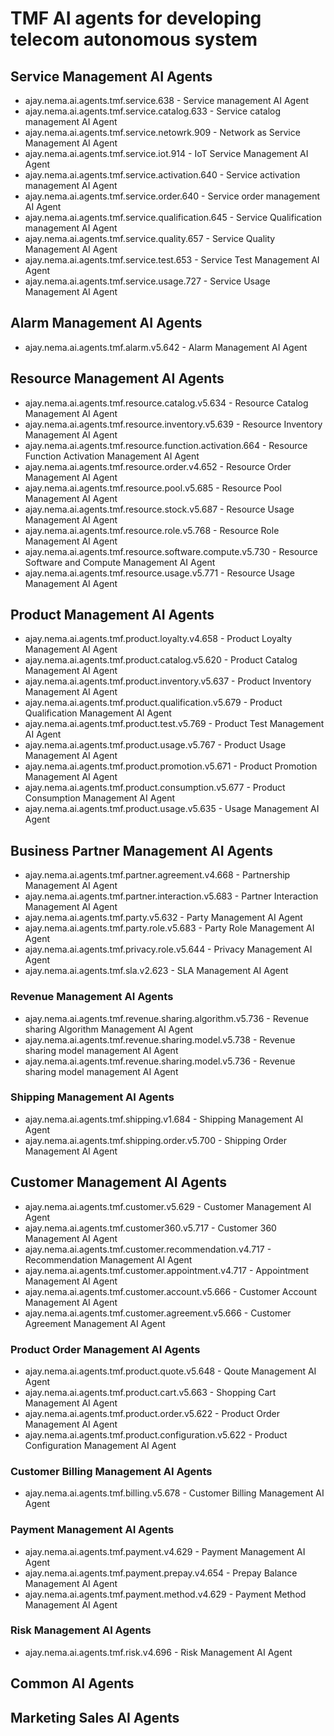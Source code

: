 # TMF AI agents for developing telecom autonomous system 

## Service Management AI Agents
* ajay.nema.ai.agents.tmf.service.638 - Service management AI Agent
* ajay.nema.ai.agents.tmf.service.catalog.633 - Service catalog management AI Agent
* ajay.nema.ai.agents.tmf.service.netowrk.909 - Network as Service  Management AI Agent
* ajay.nema.ai.agents.tmf.service.iot.914 - IoT Service  Management AI Agent
* ajay.nema.ai.agents.tmf.service.activation.640 - Service activation management AI Agent
* ajay.nema.ai.agents.tmf.service.order.640 - Service order management AI Agent
* ajay.nema.ai.agents.tmf.service.qualification.645 - Service Qualification management AI Agent
* ajay.nema.ai.agents.tmf.service.quality.657 - Service Quality Management AI Agent
* ajay.nema.ai.agents.tmf.service.test.653 - Service Test Management AI Agent
* ajay.nema.ai.agents.tmf.service.usage.727 - Service Usage Management AI Agent

 
  
## Alarm Management AI Agents
* ajay.nema.ai.agents.tmf.alarm.v5.642 - Alarm Management AI Agent

## Resource Management AI Agents

* ajay.nema.ai.agents.tmf.resource.catalog.v5.634 - Resource Catalog Management AI Agent
* ajay.nema.ai.agents.tmf.resource.inventory.v5.639 - Resource Inventory Management AI Agent
* ajay.nema.ai.agents.tmf.resource.function.activation.664 - Resource Function Activation Management AI Agent
* ajay.nema.ai.agents.tmf.resource.order.v4.652 - Resource Order Management AI Agent
* ajay.nema.ai.agents.tmf.resource.pool.v5.685 - Resource Pool Management AI Agent
* ajay.nema.ai.agents.tmf.resource.stock.v5.687 - Resource Usage Management AI Agent
* ajay.nema.ai.agents.tmf.resource.role.v5.768 - Resource Role Management AI Agent
* ajay.nema.ai.agents.tmf.resource.software.compute.v5.730 - Resource Software and Compute Management AI Agent
* ajay.nema.ai.agents.tmf.resource.usage.v5.771 - Resource Usage Management AI Agent
  
## Product Management AI Agents

* ajay.nema.ai.agents.tmf.product.loyalty.v4.658 - Product Loyalty Management AI Agent
* ajay.nema.ai.agents.tmf.product.catalog.v5.620 - Product Catalog Management AI Agent
* ajay.nema.ai.agents.tmf.product.inventory.v5.637 - Product Inventory Management AI Agent
* ajay.nema.ai.agents.tmf.product.qualification.v5.679 - Product Qualification Management AI Agent
* ajay.nema.ai.agents.tmf.product.test.v5.769 - Product Test Management AI Agent
* ajay.nema.ai.agents.tmf.product.usage.v5.767 - Product Usage Management AI Agent
* ajay.nema.ai.agents.tmf.product.promotion.v5.671 - Product Promotion Management AI Agent
* ajay.nema.ai.agents.tmf.product.consumption.v5.677 - Product Consumption Management AI Agent
* ajay.nema.ai.agents.tmf.product.usage.v5.635 - Usage Management AI Agent


## Business Partner Management AI Agents
* ajay.nema.ai.agents.tmf.partner.agreement.v4.668 - Partnership Management  AI Agent
* ajay.nema.ai.agents.tmf.partner.interaction.v5.683 - Partner Interaction Management  AI Agent
* ajay.nema.ai.agents.tmf.party.v5.632 - Party  Management  AI Agent
* ajay.nema.ai.agents.tmf.party.role.v5.683 - Party Role Management AI Agent
* ajay.nema.ai.agents.tmf.privacy.role.v5.644 - Privacy Management AI Agent
* ajay.nema.ai.agents.tmf.sla.v2.623 - SLA Management AI Agent

### Revenue Management AI Agents
* ajay.nema.ai.agents.tmf.revenue.sharing.algorithm.v5.736 - Revenue sharing Algorithm Management AI Agent
* ajay.nema.ai.agents.tmf.revenue.sharing.model.v5.738 - Revenue sharing model management AI Agent
* ajay.nema.ai.agents.tmf.revenue.sharing.model.v5.736 - Revenue sharing model management AI Agent

### Shipping Management AI Agents
* ajay.nema.ai.agents.tmf.shipping.v1.684 - Shipping Management AI Agent
* ajay.nema.ai.agents.tmf.shipping.order.v5.700 - Shipping Order Management AI Agent


## Customer Management AI Agents

* ajay.nema.ai.agents.tmf.customer.v5.629 - Customer Management AI Agent
* ajay.nema.ai.agents.tmf.customer360.v5.717 - Customer 360 Management AI Agent
* ajay.nema.ai.agents.tmf.customer.recommendation.v4.717 - Recommendation Management AI Agent
* ajay.nema.ai.agents.tmf.customer.appointment.v4.717 - Appointment Management AI Agent
* ajay.nema.ai.agents.tmf.customer.account.v5.666 - Customer Account Management  AI Agent
* ajay.nema.ai.agents.tmf.customer.agreement.v5.666 - Customer Agreement Management  AI Agent


### Product Order Management AI Agents

* ajay.nema.ai.agents.tmf.product.quote.v5.648 - Qoute Management AI Agent
* ajay.nema.ai.agents.tmf.product.cart.v5.663 - Shopping Cart Management AI Agent
* ajay.nema.ai.agents.tmf.product.order.v5.622 - Product Order Management AI Agent
* ajay.nema.ai.agents.tmf.product.configuration.v5.622 - Product Configuration Management AI Agent
  
### Customer Billing Management AI Agents

* ajay.nema.ai.agents.tmf.billing.v5.678 - Customer Billing Management AI Agent
  
### Payment Management AI Agents

* ajay.nema.ai.agents.tmf.payment.v4.629 - Payment Management AI Agent
* ajay.nema.ai.agents.tmf.payment.prepay.v4.654 - Prepay Balance Management AI Agent
* ajay.nema.ai.agents.tmf.payment.method.v4.629 - Payment Method Management AI Agent

### Risk Management AI Agents

* ajay.nema.ai.agents.tmf.risk.v4.696 - Risk Management AI Agent
  
## Common AI Agents


## Marketing Sales AI Agents

